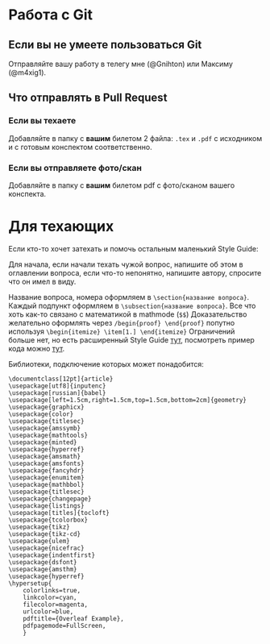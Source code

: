 # Работа с Git

## Если вы не умеете пользоваться Git

Отправляйте вашу работу в телегу мне (@Gnihton) или Максиму (@m4xig1).

## Что отправлять в Pull Request

### Если вы техаете

Добавляйте в папку с **вашим** билетом 2 файла: `.tex` и `.pdf` с исходником и с готовым конспектом соответственно.

### Если вы отправляете фото/скан

Добавляйте в папку с **вашим** билетом pdf с фото/сканом вашего конспекта.

# Для техающих

Если кто-то хочет затехать и помочь остальным маленький Style Guide:

Для начала, если начали техать чужой вопрос, напишите об этом в оглавлении вопроса, если что-то непонятно, напишите автору, спросите что он имел в виду. 


Название вопроса, номера оформляем в `\section{название вопроса}`.
Каждый подпункт оформляем в `\subsection{название вопроса}`.
Все что хоть как-то связано с математикой в mathmode (`$$`)
Доказательство желательно оформлять через `/begin{proof} \end{proof}` попутно используя `\begin{itemize} \item[1.] \end{itemize}`
Ограничений больше нет, но есть расширенный Style Guide [тут](https://hse-tex.me), посмотреть пример кода можно [тут](https://github.com/hse-tex/hse-tex/blob/master/course-1/mathematical-analysis/mathematical-analysis-colloquium-1.tex). 

Библиотеки, подключение которых может понадобится: 

```
\documentclass[12pt]{article}
\usepackage[utf8]{inputenc}
\usepackage[russian]{babel}
\usepackage[left=1.5cm,right=1.5cm,top=1.5cm,bottom=2cm]{geometry}
\usepackage{graphicx}
\usepackage{color}
\usepackage{titlesec}
\usepackage{amssymb}
\usepackage{mathtools}
\usepackage{minted}
\usepackage{hyperref}
\usepackage{amsmath}
\usepackage{amsfonts}
\usepackage{fancyhdr}
\usepackage{enumitem}
\usepackage{mathbbol}
\usepackage{titlesec}
\usepackage{changepage}
\usepackage{listings}
\usepackage[titles]{tocloft}
\usepackage{tcolorbox}
\usepackage{tikz}
\usepackage{tikz-cd}
\usepackage{ulem}
\usepackage{nicefrac}
\usepackage{indentfirst}
\usepackage{dsfont}
\usepackage{amsthm}
\usepackage{hyperref}
\hypersetup{
    colorlinks=true,
    linkcolor=cyan,
    filecolor=magenta,      
    urlcolor=blue,
    pdftitle={Overleaf Example},
    pdfpagemode=FullScreen,
    }
```

